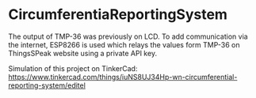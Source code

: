 # CircumferentiaReportingSystem


The output of TMP-36 was previously on LCD. To add communication via the internet, ESP8266 is used which relays the values form TMP-36 on ThingsSPeak website using a private API key.

Simulation of this project on TinkerCad: https://www.tinkercad.com/things/iuNS8UJ34Hp-wn-circumferential-reporting-system/editel
